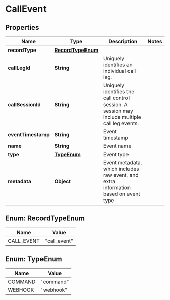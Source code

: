 

# CallEvent


## Properties

Name | Type | Description | Notes
------------ | ------------- | ------------- | -------------
**recordType** | [**RecordTypeEnum**](#RecordTypeEnum) |  | 
**callLegId** | **String** | Uniquely identifies an individual call leg. | 
**callSessionId** | **String** | Uniquely identifies the call control session. A session may include multiple call leg events. | 
**eventTimestamp** | **String** | Event timestamp | 
**name** | **String** | Event name | 
**type** | [**TypeEnum**](#TypeEnum) | Event type | 
**metadata** | **Object** | Event metadata, which includes raw event, and extra information based on event type | 



## Enum: RecordTypeEnum

Name | Value
---- | -----
CALL_EVENT | &quot;call_event&quot;



## Enum: TypeEnum

Name | Value
---- | -----
COMMAND | &quot;command&quot;
WEBHOOK | &quot;webhook&quot;



